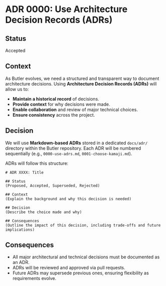 # ADR 0000: Use Architecture Decision Records (ADRs)

## Status
Accepted

## Context
As Butler evolves, we need a structured and transparent way to document architecture decisions. Using **Architecture Decision Records (ADRs)** will allow us to:

- **Maintain a historical record** of decisions.
- **Provide context** for why decisions were made.
- **Enable collaboration** and review of major technical choices.
- **Ensure consistency** across the project.

## Decision
We will use **Markdown-based ADRs** stored in a dedicated `docs/adr/` directory within the Butler repository. Each ADR will be numbered sequentially (e.g., `0000-use-adrs.md`, `0001-choose-kamaji.md`).

ADRs will follow this structure:

```
# ADR XXXX: Title

## Status
(Proposed, Accepted, Superseded, Rejected)

## Context
(Explain the background and why this decision is needed)

## Decision
(Describe the choice made and why)

## Consequences
(Outline the impact of this decision, including trade-offs and future implications)
```

## Consequences
- All major architectural and technical decisions must be documented as an ADR.
- ADRs will be reviewed and approved via pull requests.
- Future ADRs may supersede previous ones, ensuring flexibility as requirements evolve.
